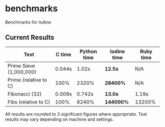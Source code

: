 # benchmarks
Benchmarks for Iodine

## Current Results

| Test                    | C time | Python time | **Iodine time** | Ruby time |
| ----------------------- | ------ | ----------- | ----------- | --------- |
| Prime Sieve (1,000,000) | 0.044s | 1.02s      | **12.5s**   |  N/A      |
| Prime (relative to C)   | 100%   | 2320% | **28400%**  | N/A       |
| Fibonacci (32)          | 0.009s | 0.742s      | **13.0s**   | 1.19s     |
| Fibs (relative to C)    | 100%   | 8240%       | **144000%** | 13200%    |

All results are rounded to 3 significant figures where appropriate. Test results may vary depending on machine and settings.
